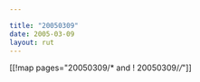 ```yaml
---

title: "20050309"
date: 2005-03-09
layout: rut
---
```


[[!map pages="20050309/* and ! 20050309/*/*"]]
